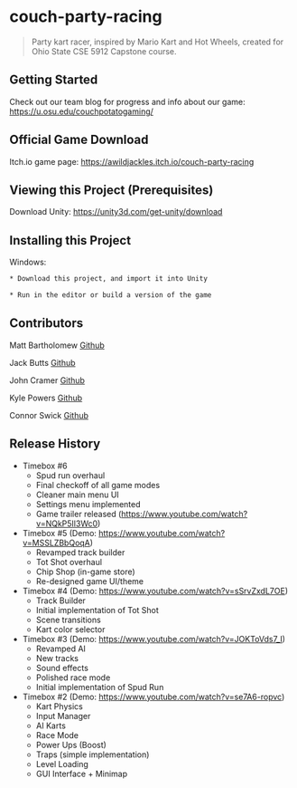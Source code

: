 # couch-party-racing
> Party kart racer, inspired by Mario Kart and Hot Wheels, created for Ohio State CSE 5912 Capstone course.

## Getting Started

Check out our team blog for progress and info about our game: https://u.osu.edu/couchpotatogaming/

## Official Game Download

Itch.io game page: https://awildjackles.itch.io/couch-party-racing

## Viewing this Project (Prerequisites)

Download Unity: https://unity3d.com/get-unity/download

## Installing this Project

Windows:
```sh
* Download this project, and import it into Unity

* Run in the editor or build a version of the game
```

## Contributors

Matt Bartholomew [Github](https://github.com/Bartholomew-m134)

Jack Butts [Github](https://github.com/buttsj)

John Cramer [Github](https://github.com/cramer240)

Kyle Powers [Github](https://github.com/powerskyle26)

Connor Swick [Github](https://github.com/connor-swick)

## Release History

* Timebox #6
	* Spud run overhaul
	* Final checkoff of all game modes
	* Cleaner main menu UI
	* Settings menu implemented
	* Game trailer released (https://www.youtube.com/watch?v=NQkP5Il3Wc0)
* Timebox #5 (Demo: https://www.youtube.com/watch?v=MSSLZBbQoqA)
	* Revamped track builder
	* Tot Shot overhaul
	* Chip Shop (in-game store)
	* Re-designed game UI/theme
* Timebox #4 (Demo: https://www.youtube.com/watch?v=sSrvZxdL7OE)
	* Track Builder
	* Initial implementation of Tot Shot
	* Scene transitions
	* Kart color selector
* Timebox #3 (Demo: https://www.youtube.com/watch?v=JOKToVds7_I)
	* Revamped AI
	* New tracks
	* Sound effects
	* Polished race mode
	* Initial implementation of Spud Run
* Timebox #2 (Demo: https://www.youtube.com/watch?v=se7A6-ropvc)
	* Kart Physics
	* Input Manager
	* AI Karts
	* Race Mode
	* Power Ups (Boost)
	* Traps (simple implementation)
	* Level Loading
	* GUI Interface + Minimap
